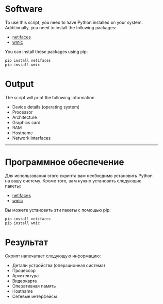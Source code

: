 # Software
To use this script, you need to have Python installed on your system. Additionally, you need to install the following packages:
- [netifaces](https://pypi.org/project/netifaces/)
- [wmic](https://pypi.org/project/wmic/)
  
You can install these packages using pip:
~~~
pip install netifaces
pip install wmic
~~~

# Output
The script will print the following information:

- Device details (operating system)
- Processor
- Architecture
- Graphics card
- RAM
- Hostname
- Network interfaces

-------------------------------------------------

# Программное обеспечение
Для использования этого скрипта вам необходимо установить Python на вашу систему. Кроме того, вам нужно установить следующие пакеты:
- [netifaces](https://pypi.org/project/netifaces/)
- [wmic](https://pypi.org/project/wmic/)

Вы можете установить эти пакеты с помощью pip:

~~~
pip install netifaces
pip install wmic
~~~


# Результат
Скрипт напечатает следующую информацию:

- Детали устройства (операционная система)
- Процессор
- Архитектура
- Видеокарта
- Оперативная память
- Hostname
- Сетевые интерфейсы
